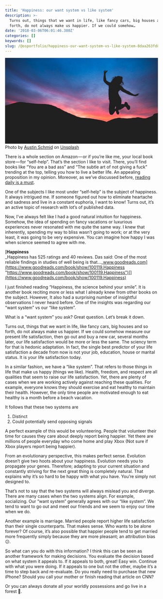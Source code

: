 ```yaml
---
title: 'Happiness: our want system vs like system'
description: >-
  Turns out, things that we want in life, like fancy cars, big houses and so
  forth, do not always make us happier. If we could somehow…
date: '2018-03-06T06:01:46.380Z'
categories: []
keywords: []
slug: /@osportfolio/happiness-our-want-system-vs-like-system-8daa263fd80a
---
```


![Photo by [Austin Schmid](https://unsplash.com/photos/hRdVSYpffas?utm_source=unsplash&utm_medium=referral&utm_content=creditCopyText) on [Unsplash](https://unsplash.com/search/photos/happy?utm_source=unsplash&utm_medium=referral&utm_content=creditCopyText)](img/1__VrpjZ__7__RnxdcNJGUl7Fzg.jpeg)
Photo by [Austin Schmid](https://unsplash.com/photos/hRdVSYpffas?utm_source=unsplash&utm_medium=referral&utm_content=creditCopyText) on [Unsplash](https://unsplash.com/search/photos/happy?utm_source=unsplash&utm_medium=referral&utm_content=creditCopyText)

There is a whole section on Amazon — or if you’re like me, your local book store — for “self-help”. That’s the section I like to visit. There, you’ll find books like “You are a bad ass” and “The subtle art of not giving a fuck” trending at the top, telling you how to live a better life. An appealing proposition in my opinion. Moreover, as we’ve discussed before, [reading daily is a must](https://medium.com/effai-me/why-you-should-read-daily-f54d4f8ec845).

One of the subjects I like most under “self-help” is the subject of happiness. It always intrigued me. If someone figured out how to eliminate heartache and sadness and live in a constant euphoria, I want to know! Turns out, it’s an active topic of research with lot’s of published data.

Now, I’ve always felt like I had a good natural intuition for happiness. Somehow, the idea of spending on fancy vacations or luxurious experiences never resonated with me quite the same way. I knew that inherently, spending my way to bliss wasn’t going to work; or at the very least, it was going to be very expensive. You can imagine how happy I was when science seemed to agree with me.

[**Happiness**  
_Happiness has 525 ratings and 40 reviews. Das said: One of the most reliable findings in studies of well being is that…_www.goodreads.com](https://www.goodreads.com/book/show/100119.Happiness "https://www.goodreads.com/book/show/100119.Happiness")[](https://www.goodreads.com/book/show/100119.Happiness)

I just finished reading “Happiness, the science behind your smile”. It is another book reciting more or less what I already knew from other books on the subject. However, It also had a surprising number of insightful observations I never heard before. One of the insights was regarding our “want system” vs our “like system”.

What is a “want system” you ask? Great question. Let’s break it down.

Turns out, things that we want in life, like fancy cars, big houses and so forth, do not always make us happier. If we could somehow measure our present life satisfaction, then go out and buy a new car, several months later, our life satisfaction would be more or less the same. The sciency term for that is hedonic adaptation. In fact, the single best predictor of your life satisfaction a decade from now is not your job, education, house or marital status. It is your life satisfaction today.

In a similar fashion, we have a “like system”. That refers to those things in life that make us happy (things we like). Health, freedom, and respect are all qualities that seem to raise our life satisfaction. Yet, there are plenty of cases when we are working actively against reaching these qualities. For example, everyone knows they should exercise and eat healthy to maintain their health. However, the only time people are motivated enough to eat healthy is a month before a beach vacation.

It follows that these two systems are

1.  Distinct
2.  Could potentially send opposing signals

A perfect example of this would be volunteering. People that volunteer their time for causes they care about deeply report being happier. Yet there are millions of people everyday who come home and play Xbox (Not sure if Xbox players report being happier).

From an evolutionary perspective, this makes perfect sense. Evolution doesn’t give two hoots about your happiness. Evolution needs you to propagate your genes. Therefore; adapting to your current situation and constantly striving for the next great thing is completely natural. That explains why it’s so hard to be happy with what you have. You’re simply not designed to.

That’s not to say that the two systems will always mislead you and diverge. There are many cases when the two systems align. For example, socializing. Our “want system” generally agrees with our “like system”. We tend to want to go out and meet our friends and we seem to enjoy our time when we do.

Another example is marriage. Married people report higher life satisfaction than their single counterparts. That makes sense. Who wants to be alone forever? Of course, it’s also possible that happier people tend to get married more frequently simply because they are more pleasant; an attribution bias 😕.

So what can you do with this information? I think this can be seen as another framework for making decisions. You evaluate the decision based on what system it appeals to. If it appeals to both, great! Easy win. Continue with what you were doing. If it appeals to one but not the other, maybe it’s a time to step back and re-evaluate. Do you really need to purchase that new iPhone? Should you call your mother or finish reading that article on CNN?

Or you can always donate all your worldly possessions and go live in a forest 🌲.